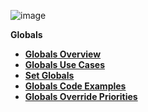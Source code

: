 ![image](https://github.com/k2view-academy/K2View-Academy/blob/master/articles/images/welcome_to_wiki.png)

<strong>Globals<strong>
<ul>
<li><a href="/articles/08_globals/01_globals_overview.md">Globals Overview</a></li>
<li><a href="/articles/08_globals/02_globals_use_cases.md">Globals Use Cases</li>
<li><a href="/articles/08_globals/03_set_globals.md">Set Globals</li>
<li><a href="/articles/08_globals/04_globals_code_examples.md">Globals Code Examples</a></li>

<li><a href="/articles/08_globals/05_globals_overrides_priorities.md">Globals Override Priorities</li>

</ul>


